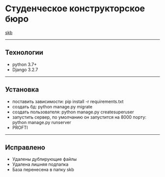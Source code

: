 # Студенческое конструкторское бюро

[skb](http://testpyskb.pythonanywhere.com/)

---

## Технологии

- python 3.7+
- Django 3.2.7

---

## Установка

- поставить зависимости: pip install -r requirements.txt
- создать бд: python manage.py migrate
- создать пользователя: python manage.py createsuperuser
- запустить сервер, по умолчанию он запустится на 8000 порту: python manage.py runserver
- PROFTI

---

## Исправлено

- Удалены дублирующие файлы
- Удалена лишняя подпапка
- База перенесена в папку skb

